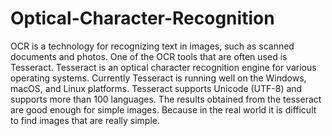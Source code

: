 # Optical-Character-Recognition
OCR is a technology for recognizing text in images, such as scanned documents and photos. One of the OCR tools that are often used is Tesseract. Tesseract is an optical character recognition engine for various operating systems.
Currently Tesseract is running well on the Windows, macOS, and Linux platforms. Tesseract supports Unicode (UTF-8) and supports more than 100 languages. 
The results obtained from the tesseract are good enough for simple images. Because in the real world it is difficult to find images that are really simple.
